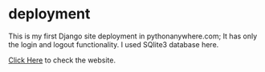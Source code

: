 # deployment

This is my first Django site deployment in pythonanywhere.com;
It has only the login and logout functionality. I used SQlite3 database here.

<a href="http://alrafi.pythonanywhere.com/">Click Here</a> to check the website.
